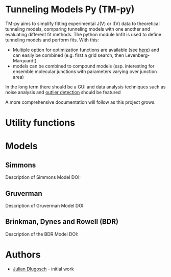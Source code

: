 # Tunneling Models Py (TM-py)
TM-py aims to simplify fitting experimental J(V) or I(V) data to theoretical tunneling models, 
comparing tunneling models with one another and evaluating different fit methods. 
The python module lmfit is used to define tunneling models and perform fits. 
With this:
- Multiple option for optimization functions are available (see [here](https://lmfit.github.io/lmfit-py/fitting.html)) and can easily be combined (e.g. first a grid search, then Levenberg-Marquardt)
- models can be combined to compound models (esp. interesting for ensemble molecular junctions with parameters varying over junction area)


In the long term there should be a GUI and data analysis techniques such as noise analysis and [outlier detection](https://lmfit.github.io/lmfit-py/examples/example_detect_outliers.html#sphx-glr-examples-example-detect-outliers-py) should be featured

A more comprehensive documentation will follow as this project grows.

# Utility functions

# Models
## Simmons
Description of Simmons Model
DOI:

## Gruverman
Description of Gruverman Model
DOI:

## Brinkman, Dynes and Rowell (BDR)
Description of the BDR Model
DOI:

# Authors
- [Julian Dlugosch](http://github.com/jumad) - initial work